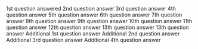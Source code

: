 1st question answered
2nd question answer
3rd question answer
4th question answer
5th question answer
6th question answer
7th question answer
8th question answer
9th question answer
10th question answer
11th question answer
12th question answer
13th question answer
13th question answer
Additional 1st question answer
Additional 2nd question answer
Additional 3rd question answer
Additional 4th question answer
